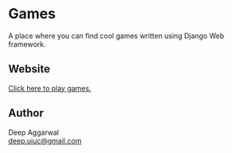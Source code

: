 Games
=====
A place where you can find cool games written using Django Web framework.  

Website
------
[Click here to play games.](http://fungames-1227.appspot.com/games/)

Author
------
Deep Aggarwal  
deep.uiuc@gmail.com  
